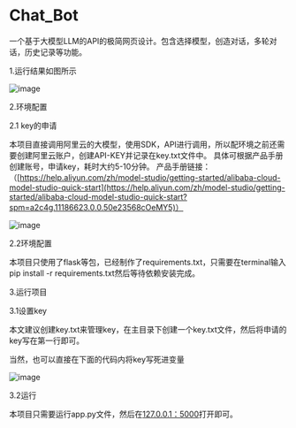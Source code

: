 # Chat_Bot
一个基于大模型LLM的API的极简网页设计。包含选择模型，创造对话，多轮对话，历史记录等功能。

1.运行结果如图所示

![image](https://github.com/CiCiStone/Chat_Bot/assets/174783580/c449c730-c85b-4a1f-a603-3ea919057df0)

2.环境配置

2.1 key的申请

本项目直接调用阿里云的大模型，使用SDK，API进行调用，所以配环境之前还需要创建阿里云账户，创建API-KEY并记录在key.txt文件中。
具体可根据产品手册创建账号，申请key，耗时大约5-10分钟。
产品手册链接：（[https://help.aliyun.com/zh/model-studio/getting-started/alibaba-cloud-model-studio-quick-start](https://help.aliyun.com/zh/model-studio/getting-started/alibaba-cloud-model-studio-quick-start?spm=a2c4g.11186623.0.0.50e23568cOeMY5)）

![image](https://github.com/CiCiStone/Chat_Bot/assets/174783580/1c0ef82e-4a53-493c-82db-c2cd40e87f89)


2.2环境配置

本项目只使用了flask等包，已经制作了requirements.txt，只需要在terminal输入pip install -r requirements.txt然后等待依赖安装完成。

3.运行项目

3.1设置key

本文建议创建key.txt来管理key，在主目录下创建一个key.txt文件，然后将申请的key写在第一行即可。

当然，也可以直接在下面的代码内将key写死进变量

![image](https://github.com/CiCiStone/Chat_Bot/assets/174783580/62e3cf6c-d7c4-48a1-aecb-a83c16d1c506)


3.2运行

本项目只需要运行app.py文件，然后在[127.0.0.1：5000](http://127.0.0.1:5000/)打开即可。
